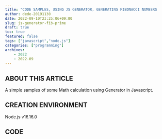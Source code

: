 ```yaml
---
title: "CODE SAMPLES, USING JS GENERATOR, GENERATING FIBONACCI NUMBERS AND PRIME NUMBERS IN NODEJS"
author: dede-20191130
date: 2022-09-10T23:25:06+09:00
slug: js-generator-fib-prime
draft: true
toc: true
featured: false
tags: ["javascript","node.js"]
categories: ["programming"]
archives:
    - 2022
    - 2022-09
---
```


## ABOUT THIS ARTICLE

A simple samples of some Math calculation using Generator in Javascript.

## CREATION ENVIRONMENT

Node.js v16.16.0

## CODE

<script src="https://gist.github.com/dede-20191130/ab2509a4e17bbd1eac14ef0f1516b957.js"></script>
<script src="https://gist.github.com/dede-20191130/dbd2a536d46fcfc9c25957798458f248.js"></script>